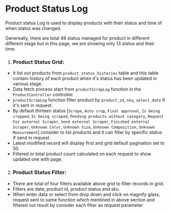 # Product Status Log
Product status Log is used to display products with their status and time of when status was changed. 

Genereally, there are total 49 status managed for product in different different stage but in this page, we are showing only 13 status and their time. 

1. ### Product Status Grid:
- It list out products from `product_status_histories` table and this table contain history of each product when it's status has been updated in various stage.
- Data fetch process start from `productScrapLog` function in the `ProductController` controller.
- `productScrapLog` function filter product by `product_id`, `sku`, `select_date` if it's sent in request.
- By default thirteen status [`Scrape`, `Auto crop`, `Final approval`, `Is being cropped`, `Is being scraped`, `Pending products without category`, `Request For external Scraper`, `Send external Scraper`, `Finished external Scraper`, `Unknown Color`, `Unknown Size`, `Unknown Composition`, `Unknown Measurement`] consider to list products and it can filter by specific status if send in request.
- Latest modified record will display first and grid default pagination set to 50.
- Filtered or total product count calculated on each request to show updated one with page.
2.  ### Product Status Filter:
- There are total of four filters available above grid to filter records in grid.
- Filters are date, product id, product status and sku.
- When enter data or select from drop down and click on magnify glass, request sent to same function which mentined in above section and filtered out result by consider each filter as request parameter
     


